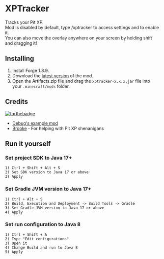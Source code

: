 # XPTracker
Tracks your Pit XP. <br>
Mod is disabled by default, type /xptracker to access settings and to enable it. <br>
You can also move the overlay anywhere on your screen by holding shift and dragging it!

## Installing
1. Install Forge 1.8.9.
2. Download the [latest version](https://nightly.link/hmzel/XPTracker/workflows/build/master/Jar.zip) of the mod.
3. Open the Artifacts.zip file and drag the `xptracker-x.x.x.jar` file into your `.minecraft/mods` folder.

## Credits
[![forthebadge](https://forthebadge.com/images/badges/made-with-crayons.svg)]()
- [Debug's example mod](https://github.com/Debuggingss/ExampleMod/)
- [Brooke](https://github.com/brooke-gill) - For helping with Pit XP shenanigans

## Run it yourself
### Set project SDK to Java 17+ 
```
1) Ctrl + Shift + Alt + S
2) Set SDK version to Java 17 or above
3) Apply
```

### Set Gradle JVM version to Java 17+
```
1) Ctrl + Alt + S
2) Build, Execution and Deployment -> Build Tools -> Gradle
3) Set Gradle JVM version to Java 17 or above
4) Apply
```

### Set run configuration to Java 8
```
1) Ctrl + Shift + A
2) Type "Edit configurations"
3) Open it
4) Change Build and run to Java 8
5) Apply
```
